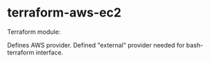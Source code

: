 # terraform-aws-ec2
Terraform module:

Defines AWS provider.
Defined "external" provider needed for bash-terraform interface.

